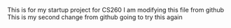 This is for my startup project for CS260 
I am modifying this file from github
This is my second change from github
going to try this again
